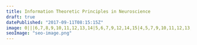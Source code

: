 ```yaml
---
title: Information Theoretic Principles in Neuroscience
draft: true
datePublished: "2017-09-11T08:15:15Z"
image: 0|||6,7,8,9,10,11,12,13,14|5,6,7,9,12,14,15|4,5,7,9,10,11,12,13,15,16,17|3,4,5,7,8,12,14,16,17,18|3,4,5,8,9,10,11,12,14,15,18,19|3,4,6,7,9,13,16,18,19|3,4,5,6,10,11,12,13,14,15,16,17,18,19|4,5,6,7,8,9,10,11,18,19|6,7,8,9,12,13,14,15,16,17,18,19|8,9,10,11,12,13,17,18|11,12,13,14,15,16,17|12,13,14|12,13,14|12,13
seoImage: "seo-image.png"
---
```

